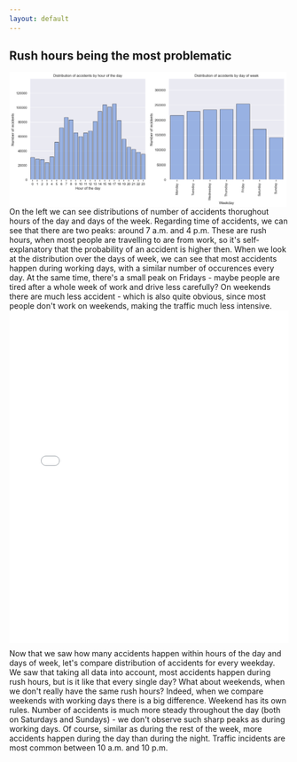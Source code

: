 ```yaml
---
layout: default
---
```


## Rush hours being the most problematic

<img align="left" width="500" src="assets/accidents_distribution_static.png" style="padding-right: 20px">
On the left we can see distributions of number of accidents thorughout hours of the day and days of the week. Regarding time of accidents, we can see that there are two peaks: around 7 a.m. and 4 p.m. These are rush hours, when most people are travelling to are from work, so it's self-explanatory that the probability of an accident is higher then. When we look at the distribution over the days of week, we can see that most accidents happen during working days, with a similar number of occurences every day. At the same time, there's a small peak on Fridays - maybe people are tired after a whole week of work and drive less carefully? On weekends there are much less accident - which is also quite obvious, since most people don't work on weekends, making the traffic much less intensive.

<iframe src="assets/weekdays_bokeh.html"
    sandbox="allow-same-origin allow-scripts"
    align="left"
    width="100%"
    height="600"
    scrolling="no"
    seamless="seamless"
    frameborder="0"
    style="padding-bottom: 10px">
</iframe>

Now that we saw how many accidents happen within hours of the day and days of week, let's compare distribution of accidents for every weekday. We saw that taking all data into account, most accidents happen during rush hours, but is it like that every single day? What about weekends, when we don't really have the same rush hours? Indeed, when we compare weekends with working days there is a big difference. Weekend has its own rules. Number of accidents is much more steady throughout the day (both on Saturdays and Sundays) - we don't observe such sharp peaks as during working days. Of course, similar as during the rest of the week, more accidents happen during the day than during the night. Traffic incidents are most common between 10 a.m. and 10 p.m.
